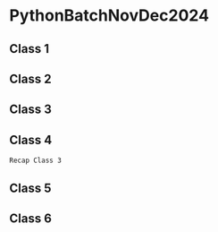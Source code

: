 # PythonBatchNovDec2024

## Class 1

## Class 2

## Class 3

## Class 4

    Recap Class 3

    
## Class 5 

## Class 6